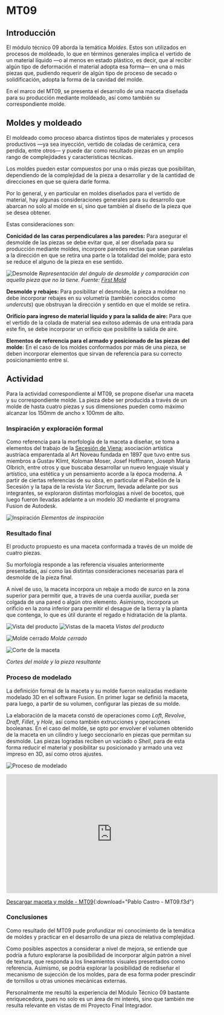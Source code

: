 # MT09

## Introducción
El módulo técnico 09 aborda la temática *Moldes*. Estos son utilizados en procesos de moldeado, lo que en términos generales implica el vertido de un material líquido —o al menos en estado plástico, es decir, que al recibir algún tipo de deformación el material adopta esa forma— en una o más piezas que, pudiendo requerir de algún tipo de proceso de secado o solidificación, adopta la forma de la cavidad del molde.

En el marco del MT09, se presenta el desarrollo de una maceta diseñada para su producción mediante moldeado, así como también su correspondiente molde.




## Moldes y moldeado

El moldeado como proceso abarca distintos tipos de materiales y procesos productivos —ya sea inyección, vertido de coladas de cerámica, cera perdida, entre otros— y puede dar como resultado piezas en un amplio rango de complejidades y características técnicas.

Los moldes pueden estar compuestos por una o más piezas que posibilitan, dependiendo de la complejidad de la pieza a desarrollar y de la cantidad de direcciones en que se quiera darle forma.

Por lo general, y en particular en moldes diseñados para el vertido de material, hay algunas consideraciones generales para su desarrollo  que abarcan no solo al molde en sí, sino que también al diseño de la pieza que se desea obtener.

Estas consideraciones son:

**Conicidad de las caras perpendiculares a las paredes:** Para asegurar el desmolde de las piezas se debe evitar que, al ser diseñada para su producción mediante moldes, incorpore paredes rectas que sean paralelas a la dirección en que se retira una parte o la totalidad del molde; para esto se reduce el alguno de la pieza en ese sentido.


![Desmolde](../images/MT09/desmolde.png)
*Representación del ángulo de desmolde y comparación con aquella pieza que no la tiene. Fuente: [First Mold](https://firstmold.com/guides/draft-angle/)*

**Desmolde y rebajes:** Para posibilitar el desmolde, la pieza a moldear no debe incorporar rebajes en su volumetría (también conocidos como _undercuts_) que obstruyan la dirección y sentido en que el molde se retira.

**Orificio para ingreso de material líquido y para la salida de aire:** Para que el vertido de la colada de material sea exitoso además de una entrada para este fin, se debe incorporar un orificio que posibilite la salida de aire.

**Elementos de referencia para el armado y posicionado de las piezas del molde:** En el caso de los moldes conformados por más de una pieza, se deben incorporar elementos que sirvan de referencia para su correcto posicionamiento entre sí.



## Actividad
Para la actividad correspondiente al MT09, se propone diseñar una maceta y su correspondiente molde. La pieza debe ser producida a través de un molde de hasta cuatro piezas y sus dimensiones pueden como máximo alcanzar los 150mm de ancho x 100mm de alto.




###  Inspiración y exploración formal
Como referencia para la morfología de la maceta a diseñar, se toma a elementos del trabajo de la [Secesión de Viena](https://secession.at/);  asociación artística austríaca emparentada al Art Noveau fundada en 1897 que tuvo entre sus miembros a Gustav Klimt, Koloman Moser, Josef Hoffmann, Joseph Maria Olbrich, entre otros y que buscaba desarrollar un nuevo lenguaje visual y artístico, una estética y un pensamiento acorde a la época moderna.
A partir de ciertas referencias de su obra, en particular el Pabellón de la Secesión y la tapa de la revista _Ver Sacrum_, llevada adelante por sus integrantes, se exploraron distintas morfologías a nivel de bocetos, que luego fueron llevadas adelante a un modelo 3D mediante el programa Fusion de Autodesk.

![Inspiración](../images/MT09/Inspiración.png)
*Elementos de inspiración*




###  Resultado final
El producto propuesto es una maceta conformada a través de un molde de cuatro piezas.

Su morfología responde a las referencia visuales anteriormente presentadas, así como las distintas consideraciones necesarias para el desmolde de la pieza final.

A nivel de uso, la maceta incorpora un rebaje a modo de *surco* en la zona superior para permitir que, a través de una cuerda auxiliar, pueda ser colgada de una pared o algún otro elemento. Asimismo, incorpora un orificio en la zona inferior para permitir el desague de la tierra y la planta que contenga, lo que es útil durante el regado e hidratación de la planta.



![Vista del producto](../images/MT09/Render_1.png)
![Vistas de la maceta](../images/MT09/Render_2.png)
_Vistas del producto_

![Molde cerrado](../images/MT09/Render_3.png)
_Molde cerrado_

![Corte de la maceta](../images/MT09/Moldes-Cortes.png)

_Cortes del molde y la pieza resultante_


###  Proceso de modelado
La definición formal de la maceta y su molde fueron realizadas mediante modelado 3D en el software Fusion. En primer lugar se definió la maceta, para luego, a partir de su volumen, configurar las piezas de su molde. 

La elaboración de la maceta constó de operaciones como _Loft_, _Revolve_, _Draft_, _Fillet_, y _Hole_, así como también extrucciones y operaciones booleanas. En el caso del molde, se opto por envolver el volumen obtenido de la maceta en un cilindro y luego seccionarlo en piezas que permitan su desmolde. Las piezas logradas reciben un vaciado o _Shell_, para de esta forma reducir el material y posibilitar su posicionado y armado una vez impreso en 3D, así como otros ajustes.

![Proceso de modelado](<../images/MT09/Elaboración molde.png>)



<iframe width="560" height="315" src="https://www.youtube.com/embed/xYd2mxFGhTg?si=Dbi-ryCiDcMQEk8W" title="YouTube video player" frameborder="0" allow="accelerometer; autoplay; clipboard-write; encrypted-media; gyroscope; picture-in-picture; web-share" referrerpolicy="strict-origin-when-cross-origin" allowfullscreen></iframe>




[Descargar maceta y molde - MT09](<../archivos linkeados/MT09/Pablo Castro - MT09 - EFDI.f3d>){:download="Pablo Castro - MT09.f3d"}



###  Conclusiones

Como resultado del MT09 pude profundizar mi conocimiento de la temática de moldes y practicar en el desarrollo de una pieza de relativa complejidad. 

Como posibles aspectos a considerar a nivel de mejora, se entiende que podría a futuro explorarse la posibilidad de incorporar algún patrón a nivel de textura, que responda a los lineamientos visuales presentados como referencia. Asimismo, se podría explorar la posibilidad de rediseñar el mecanismo de sujección de los moldes, para de esa forma poder prescindir de tornillos u otras uniones mecánicas externas.

Personalmente me resultó la experiencia del Módulo Técnico 09 bastante enriquecedora, pues no solo es un área de mi interés, sino que también me resulta relevante en vistas de mi Proyecto Final Integrador.



